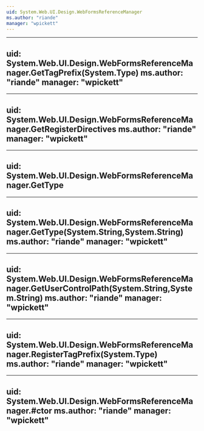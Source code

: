 ```yaml
---
uid: System.Web.UI.Design.WebFormsReferenceManager
ms.author: "riande"
manager: "wpickett"
---
```


---
uid: System.Web.UI.Design.WebFormsReferenceManager.GetTagPrefix(System.Type)
ms.author: "riande"
manager: "wpickett"
---

---
uid: System.Web.UI.Design.WebFormsReferenceManager.GetRegisterDirectives
ms.author: "riande"
manager: "wpickett"
---

---
uid: System.Web.UI.Design.WebFormsReferenceManager.GetType
---

---
uid: System.Web.UI.Design.WebFormsReferenceManager.GetType(System.String,System.String)
ms.author: "riande"
manager: "wpickett"
---

---
uid: System.Web.UI.Design.WebFormsReferenceManager.GetUserControlPath(System.String,System.String)
ms.author: "riande"
manager: "wpickett"
---

---
uid: System.Web.UI.Design.WebFormsReferenceManager.RegisterTagPrefix(System.Type)
ms.author: "riande"
manager: "wpickett"
---

---
uid: System.Web.UI.Design.WebFormsReferenceManager.#ctor
ms.author: "riande"
manager: "wpickett"
---
